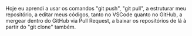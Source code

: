 Hoje eu aprendi a usar os comandos "git push", "git pull", a estruturar meu repositório, a editar meus códigos, tanto no VSCode quanto no GitHub, a mergear dentro do GitHub via Pull Request, a baixar os repositórios de lá à partir do "git clone" também.
